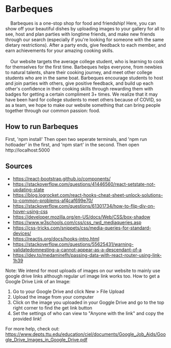 # Barbeques
  &nbsp;&nbsp;&nbsp; Barbeques is a one-stop shop for food and friendship! Here, you can show off your beautiful dishes by uploading images to your gallery for all to see, host and plan parties with longtime friends, and make new friends through our search (especially if you're looking for someone with the same dietary restrictions). After a party ends, give feedback to each member, and earn achievements for your amazing cooking skills.
 <br /><br />
  &nbsp;&nbsp;&nbsp; Our website targets the average college student, who is learning to cook for themselves for the first time. Barbeques helps everyone, from newbies to natural talents, share their cooking journey, and meet other college students who are in the same boat. Barbeques encourage students to host and join parties with others, give positive feedback, and build up each other's confidence in their cooking skills through rewarding them with badges for getting a certain compliment 3+ times. We realize that it may have been hard for college students to meet others because of COVID, so as a team, we hope to make our website something that can bring people together through our common passion: food.

## How to run Barbeques
  First, 'npm install'
  Then open two seperate terminals, and 'npm run hotloader' in the first, and 'npm start' in the second.
  Then open http://localhost:5000

 ## Sources
 - https://react-bootstrap.github.io/components/
 - https://stackoverflow.com/questions/41446560/react-setstate-not-updating-state
 - https://blog.logrocket.com/react-hooks-cheat-sheet-unlock-solutions-to-common-problems-af4caf699e70/
 - https://stackoverflow.com/questions/61301734/how-to-flip-div-on-hover-using-css
 - https://developer.mozilla.org/en-US/docs/Web/CSS/box-shadow
 - https://www.w3schools.com/css/css_rwd_mediaqueries.asp
 - https://css-tricks.com/snippets/css/media-queries-for-standard-devices/
 - https://reactjs.org/docs/hooks-intro.html
 - https://stackoverflow.com/questions/55625431/warning-validatedomnesting-a-cannot-appear-as-a-descendant-of-a
 - https://dev.to/medaminefh/passing-data-with-react-router-using-link-1h39

Note: We intend for most uploads of images on our website to mainly use google drive links although regular url image link works too.
How to get a Google Drive Link of an Image:
1. Go to your Google Drive and click New > File Upload 
2. Upload the image from your computer
3. Click on the image you uploaded in your Goggle Drive and go to the top right corner to find the get link button
4. Set the settings of who can view to "Anyone with the link" and copy the provided link!

For more help, check out: https://www.depts.ttu.edu/education/ciel/documents/Google_Job_Aids/Google_Drive_Images_in_Google_Drive.pdf

